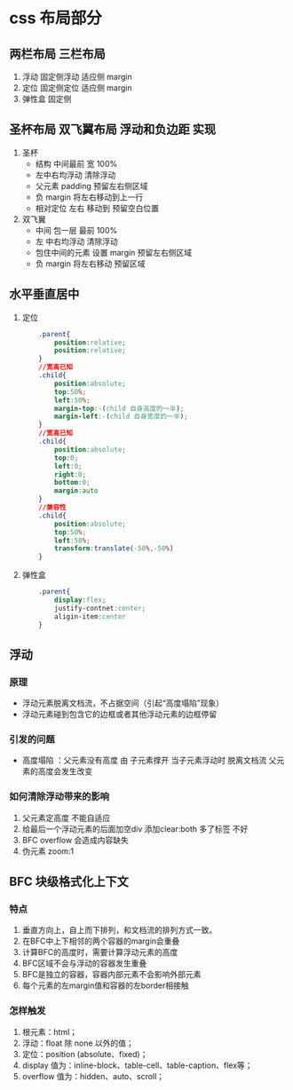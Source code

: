 # css 布局部分
## 两栏布局   三栏布局  
1. 浮动  固定侧浮动  适应侧 margin
2. 定位  固定侧定位  适应侧 margin
2. 弹性盒  固定侧 

## 圣杯布局  双飞翼布局  浮动和负边距 实现
1. 圣杯 
    - 结构 中间最前 宽 100%
    - 左中右均浮动 清除浮动
    - 父元素 padding 预留左右侧区域
    - 负 margin 将左右移动到上一行
    - 相对定位 左右 移动到 预留空白位置
2. 双飞翼 
    - 中间 包一层 最前 100%
    - 左 中右均浮动 清除浮动
    - 包住中间的元素 设置 margin 预留左右侧区域
    - 负 margin 将左右移动  预留区域

## 水平垂直居中
1. 定位 
    ```css
        .parent{
            position:relative;
            position:relative;
        }
        //宽高已知
        .child{
            position:absolute;
            top:50%;
            left:50%;
            margin-top:-(child 自身高度的一半);
            margin-left:-(child 自身宽度的一半);
        }
        //宽高已知
        .child{
            position:absolute;
            top:0;
            left:0;
            right:0;
            bottom:0;
            margin:auto
        }
        //兼容性
        .child{
            position:absolute;
            top:50%;
            left:50%;
            transform:translate(-50%,-50%)
        }
    ```
2. 弹性盒
    ```css
        .parent{
            display:flex;
            justify-contnet:center;
            aligin-item:center
        }
    ```
    



## 浮动
### 原理
- 浮动元素脱离文档流，不占据空间（引起“高度塌陷”现象）
- 浮动元素碰到包含它的边框或者其他浮动元素的边框停留
### 引发的问题
- 高度塌陷 ：父元素没有高度 由 子元素撑开 当子元素浮动时 脱离文档流 父元素的高度会发生改变
### 如何清除浮动带来的影响
1. 父元素定高度  不能自适应
2. 给最后一个浮动元素的后面加空div 添加clear:both  多了标签 不好
3. BFC  overflow  会造成内容缺失
4. 伪元素 zoom:1


## BFC  块级格式化上下文
### 特点 
1. 垂直方向上，自上而下排列，和文档流的排列方式一致。
2. 在BFC中上下相邻的两个容器的margin会重叠
3. 计算BFC的高度时，需要计算浮动元素的高度
4. BFC区域不会与浮动的容器发生重叠
5. BFC是独立的容器，容器内部元素不会影响外部元素
6. 每个元素的左margin值和容器的左border相接触


### 怎样触发
1. 根元素：html；
2. 浮动：float 除 none 以外的值；
3. 定位：position (absolute、fixed)；
4. display 值为：inline-block、table-cell、table-caption、flex等；
5. overflow 值为：hidden、auto、scroll；




